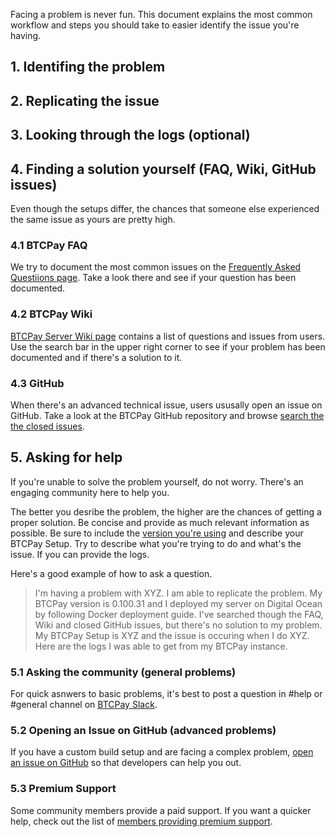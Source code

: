 Facing a problem is never fun. This document explains the most common workflow and steps you should take to easier identify the issue you're having.

## 1. Identifing the problem

## 2. Replicating the issue

## 3. Looking through the logs (optional)

## 4. Finding a solution yourself (FAQ, Wiki, GitHub issues)

Even though the setups differ, the chances that someone else experienced the same issue as yours are pretty high.

### 4.1 BTCPay FAQ

We try to document the most common issues on the [Frequently Asked Questiions page](FAQ.md). Take a look there and see if your question has been documented.

### 4.2 BTCPay Wiki

[BTCPay Server Wiki page](https://nbitstack.com/c/btcpayserver) contains a list of questions and issues from users. Use the search bar in the upper right corner to see if your problem has been documented and if there's a solution to it.

### 4.3 GitHub

When there's an advanced technical issue, users ususally open an issue on GitHub. Take a look at the BTCPay GitHub repository and browse [search the the closed issues](https://github.com/btcpayserver/btcpayserver/issues?q=is%3Aissue+is%3Aclosed).

## 5. Asking for help

If you're unable to solve the problem yourself, do not worry. There's an engaging community here to help you. 

The better you desribe the problem, the higher are the chances of getting a proper solution. Be concise and provide as much relevant information as possible. Be sure to include the [version you're using](https://nbitstack.com/t/what-is-my-btcpay-server-version/94/2) and describe your BTCPay Setup. Try to describe what you're trying to do and what's the issue. If you can provide the logs.

Here's a good example of how to ask a question.

> I'm having a problem with XYZ. I am able to replicate the problem. My BTCPay version is 0.100.31 and I deployed my server on Digital Ocean by following Docker deployment guide. I've searched though the FAQ, Wiki and closed GitHub issues, but there's no solution to my problem. My BTCPay Setup is XYZ and the issue is occuring when I do XYZ. Here are the logs I was able to get from my BTCPay instance.

### 5.1 Asking the community (general problems)

For quick asnwers to basic problems, it's best to post a question in #help or #general channel on [BTCPay Slack](http://slack.btcpayserver.org/).

### 5.2 Opening an Issue on GitHub (advanced problems)

If you have a custom build setup and are facing a complex problem, [open an issue on GitHub](https://github.com/btcpayserver/btcpayserver/issues) so that developers can help you out.

### 5.3 Premium Support

Some community members provide a paid support. If you want a quicker help, check out the list of [members providing premium support](Support.md).
